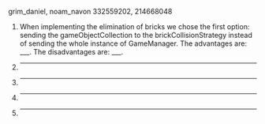 grim_daniel, noam_navon 
332559202, 214668048

1. When implementing the elimination of bricks we chose the first option: sending the gameObjectCollection to the brickCollisionStrategy instead of sending the whole instance of GameManager. The advantages are: ___. The disadvantages are: ___.
2. ____
3. ____
4. ____
5. ____
